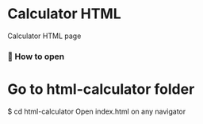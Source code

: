 # Calculator HTML

Calculator HTML page

### 🎲 How to open
# Go to html-calculator folder
$ cd html-calculator
 Open index.html on any navigator
